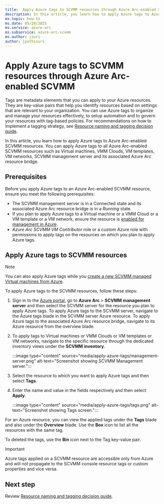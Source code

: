 ```yaml
---
title:  Apply Azure tags to SCVMM resources through Azure Arc-enabled System Center Virtual Machine Manager
description: In this article, you learn how to apply Azure tags to Azure Arc-enabled SCVMM resources. 
ms.topic: how-to 
ms.date: 05/28/2025
ms.service: azure-arc
ms.subservice: azure-arc-scvmm
ms.author: jsuri
author: jyothisuri
---
```


# Apply Azure tags to SCVMM resources through Azure Arc-enabled SCVMM

Tags are metadata elements that you can apply to your Azure resources. They are key-value pairs that help you identify resources based on settings that are relevant to your organization. You can use Azure tags to organize and manage your resources effectively, to setup automation and to govern your resources with tag-based policies. For recommendations on how to implement a tagging strategy, see [Resource naming and tagging decision guide](/azure/cloud-adoption-framework/ready/azure-best-practices/resource-naming-and-tagging-decision-guide?toc=%2Fazure%2Fazure-resource-manager%2Fmanagement%2Ftoc.json).

In this article, you learn how to apply Azure tags to Azure Arc-enabled SCVMM resources. You can apply Azure tags to all Azure Arc-enabled SCVMM resources such as Virtual machines, VMM Clouds, VM templates, VM networks, SCVMM management server and its associated Azure Arc resource bridge.

## Prerequisites

Before you apply Azure tags to an Azure Arc-enabled SCVMM resource, ensure you meet the following prerequisites:
- The SCVMM management server is in a Connected state and its associated Azure Arc resource bridge is in a *Running* state.
- If you plan to apply Azure tags to a Virtual machine or a VMM Cloud or a VM template or a VM network, ensure the resource is [enabled for management in Azure](enable-scvmm-inventory-resources.md).
- *Azure Arc SCVMM VM Contributor* role or a custom Azure role with permissions to apply tags on the resources on which you plan to apply Azure tags.

## Apply Azure tags to SCVMM resources

>[!Note]
>You can also apply Azure tags while you [create a new SCVMM managed Virtual machines from Azure](create-virtual-machine.md).

To apply Azure tags to the SCVMM resources, follow these steps:

1. Sign in to the [Azure portal](https://portal.azure.com/), go to **Azure Arc** > **SCVMM management server** and then select the SCVMM server for the resource you plan to apply Azure tags.
       To apply Azure tags to the SCVMM server, navigate to the Azure tags blade in the SCVMM server Azure resource. 
       To apply Azure tags to the associated Azure Arc resource bridge, navigate to its Azure resource from the overview blade.
 
2. To apply tags to Virtual machines or VMM Clouds or VM templates or VM networks, navigate to the specific resource through the dedicated inventory views under the **SCVMM inventory**.


    :::image type="content" source="media/apply-azure-tags/management-server.png" alt-text="Screenshot showing SCVMM Management server.":::
 
3. Select the resource to which you want to apply Azure tags and then select **Tags**.
4. Enter the name and value in the fields respectively and then select **Apply**.
 
   :::image type="content" source="media/apply-azure-tags/tags.png" alt-text="Screenshot showing Tags screen.":::
        
For an Azure resource, you can view the applied tags under the **Tags** blade and also under the **Overview** blade. Use the **Box** icon to list all the resources with the same tag. 

To deleted the tags, use the **Bin** icon next to the Tag key-value pair.

>[!Important]
>Azure tags applied on a SCVMM resource are accessible only from Azure and will not propagate to the SCVMM console resource tags or custom properties and vice versa.

## Next step

Review [Resource naming and tagging decision guide](/azure/cloud-adoption-framework/ready/azure-best-practices/resource-naming-and-tagging-decision-guide).

